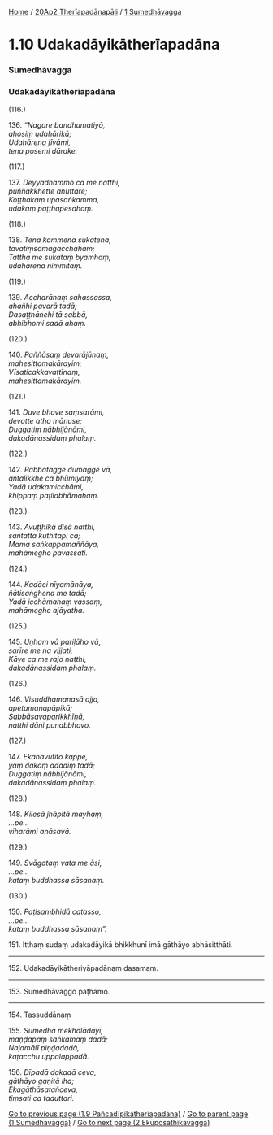 
[Home](/) / [20Ap2 Therīapadānapāḷi](../../20Ap2.md) / [1 Sumedhāvagga](../1.md)

# 1.10 Udakadāyikātherīapadāna

### Sumedhāvagga

### Udakadāyikātherīapadāna

(116.)

136\. _“Nagare bandhumatiyā,_  
_ahosiṃ udahārikā;_  
_Udahārena jīvāmi,_  
_tena posemi dārake._  


(117.)

137\. _Deyyadhammo ca me natthi,_  
_puññakkhette anuttare;_  
_Koṭṭhakaṃ upasaṅkamma,_  
_udakaṃ paṭṭhapesahaṃ._  


(118.)

138\. _Tena kammena sukatena,_  
_tāvatiṃsamagacchahaṃ;_  
_Tattha me sukataṃ byamhaṃ,_  
_udahārena nimmitaṃ._  


(119.)

139\. _Accharānaṃ sahassassa,_  
_ahañhi pavarā tadā;_  
_Dasaṭṭhānehi tā sabbā,_  
_abhibhomi sadā ahaṃ._  


(120.)

140\. _Paññāsaṃ devarājūnaṃ,_  
_mahesittamakārayiṃ;_  
_Vīsaticakkavattīnaṃ,_  
_mahesittamakārayiṃ._  


(121.)

141\. _Duve bhave saṃsarāmi,_  
_devatte atha mānuse;_  
_Duggatiṃ nābhijānāmi,_  
_dakadānassidaṃ phalaṃ._  


(122.)

142\. _Pabbatagge dumagge vā,_  
_antalikkhe ca bhūmiyaṃ;_  
_Yadā udakamicchāmi,_  
_khippaṃ paṭilabhāmahaṃ._  


(123.)

143\. _Avuṭṭhikā disā natthi,_  
_santattā kuthitāpi ca;_  
_Mama saṅkappamaññāya,_  
_mahāmegho pavassati._  


(124.)

144\. _Kadāci nīyamānāya,_  
_ñātisaṅghena me tadā;_  
_Yadā icchāmahaṃ vassaṃ,_  
_mahāmegho ajāyatha._  


(125.)

145\. _Uṇhaṃ vā pariḷāho vā,_  
_sarīre me na vijjati;_  
_Kāye ca me rajo natthi,_  
_dakadānassidaṃ phalaṃ._  


(126.)

146\. _Visuddhamanasā ajja,_  
_apetamanapāpikā;_  
_Sabbāsavaparikkhīṇā,_  
_natthi dāni punabbhavo._  


(127.)

147\. _Ekanavutito kappe,_  
_yaṃ dakaṃ adadiṃ tadā;_  
_Duggatiṃ nābhijānāmi,_  
_dakadānassidaṃ phalaṃ._  


(128.)

148\. _Kilesā jhāpitā mayhaṃ,_  
_…pe…_  
_viharāmi anāsavā._  


(129.)

149\. _Svāgataṃ vata me āsi,_  
_…pe…_  
_kataṃ buddhassa sāsanaṃ._  


(130.)

150\. _Paṭisambhidā catasso,_  
_…pe…_  
_kataṃ buddhassa sāsanaṃ”._  


151\. Itthaṃ sudaṃ udakadāyikā bhikkhunī imā gāthāyo abhāsitthāti.

---

152\. Udakadāyikātheriyāpadānaṃ dasamaṃ.



---

153\. Sumedhāvaggo paṭhamo.



---

154\. Tassuddānaṃ



155\. _Sumedhā mekhalādāyī,_  
_maṇḍapaṃ saṅkamaṃ dadā;_  
_Naḷamālī piṇḍadadā,_  
_kaṭacchu uppalappadā._  


156\. _Dīpadā dakadā ceva,_  
_gāthāyo gaṇitā iha;_  
_Ekagāthāsatañceva,_  
_tiṃsati ca taduttari._  


[Go to previous page (1.9 Pañcadīpikātherīapadāna)](1.9.md) / [Go to parent page (1 Sumedhāvagga)](../1.md) / [Go to next page (2 Ekūposathikavagga)](../2.md)



